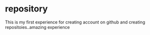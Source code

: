 # repository

This is my first experience for creating account on github and creating repositoies..amazing experience
